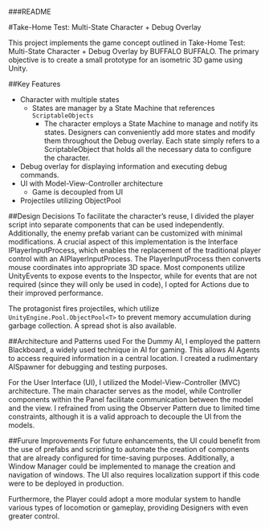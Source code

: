 ###README

#Take-Home Test: Multi-State Character + Debug Overlay

This project implements the game concept outlined in Take-Home Test: Multi-State Character + Debug Overlay by BUFFALO BUFFALO.
The primary objective is to create a small prototype for an isometric 3D game using Unity.

##Key Features
* Character with multiple states 
  * States are manager by a State Machine that references `ScriptableObjects`
    * The character employs a State Machine to manage and notify its states. Designers can conveniently add more states and modify them throughout the Debug overlay. Each state simply refers to a ScriptableObject that holds all the necessary data to configure the character.
* Debug overlay for displaying information and executing debug commands.
* UI with Model-View-Controller architecture
  * Game is decoupled from UI
* Projectiles utilizing ObjectPool

##Design Decisions
To facilitate the character’s reuse, I divided the player script into separate components that can be used independently. Additionally, the enemy prefab variant can be customized with minimal modifications. A crucial aspect of this implementation is the Interface IPlayerInputProcess, which enables the replacement of the traditional player control with an AIPlayerInputProcess. The PlayerInputProcess then converts mouse coordinates into appropriate 3D space. Most components utilize UnityEvents to expose events to the Inspector, while for events that are not required (since they will only be used in code), I opted for Actions due to their improved performance.

The protagonist fires projectiles, which utilize `UnityEngine.Pool.ObjectPool<T>` to prevent memory accumulation during garbage collection. A spread shot is also available.

##Architecture and Patterns used
For the Dummy AI, I employed the pattern Blackboard, a widely used technique in AI for gaming. This allows AI Agents to access required information in a central location. I created a rudimentary AISpawner for debugging and testing purposes.

For the User Interface (UI), I utilized the Model-View-Controller (MVC) architecture. The main character serves as the model, while Controller components within the Panel facilitate communication between the model and the view. I refrained from using the Observer Pattern due to limited time constraints, although it is a valid approach to decouple the UI from the models.

##Furure Improvements
For future enhancements, the UI could benefit from the use of prefabs and scripting to automate the creation of components that are already configured for time-saving purposes. Additionally, a Window Manager could be implemented to manage the creation and navigation of windows. The UI also requires localization support if this code were to be deployed in production.

Furthermore, the Player could adopt a more modular system to handle various types of locomotion or gameplay, providing Designers with even greater control. 
